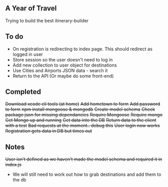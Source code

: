 ## A Year of Travel

Trying to build the best itinerary-builder

## To do
* On registration is redirecting to index page. This should redirect as logged in user
* Store session so the user doesn't need to log in
* Add new collection to user object for destinations
* Use Cities and Airports JSON data - search it
* Return to the API (Or maybe do some front-end)

## Completed

~~Download xcode cli tools (at home)~~
~~Add hometown to form~~
~~Add password to form~~
~~npm install mongoose & mongodb~~
~~Create model schema~~
~~Check package json for missing dependancies~~
~~Require Mongoose~~
~~Require mongo~~
~~Get Mongo up and running~~
~~Get data into the DB~~
~~Return data to the client with a test~~
~~Bad requests at the moment.. debug this~~
~~User login now works~~
~~Registration gets data in DB but times out~~


## Notes
~~User isn't defined as we haven't made the model schema and required it in index.js~~
* We will still need to work out how to grab destinations and add them to the db
